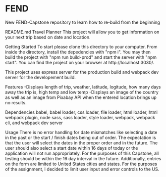# FEND
New FEND-Capstone repository to learn how to re-build from the beginning

README.md
Travel Planner
This project will allow you to get information on your next trip based on date and location.

Getting Started
To start please clone this directory to your computer. From inside the directory, install the depedencies with "npm i". You may then build the project with "npm run build-prod" and start the server with "npm start". You can find the project on your browser at http://localhost:3030/.

This project uses express server for the production build and webpack dev server for the developement build.

Features
-Displays length of trip, weather, latitude, logitude, how many days away the trip is, high temp and low temp -Displays an image of the country as well as an image from Pixabay API when the entered location brings up no results.

Dependencies
babel, babel loader, css loader, file loader, html loader, html webpack plugin, node sass, sass loader, style loader, webpack, webpack cli, and webpack dev server

Usage
There is no error handling for date mismatches like selecting a date in the past or the start / finish dates being out of order. The expectation is that the user will select the dates in the proper order and in the future. The user should also select a start date within 16 days of today or the application will not run appropriately. For the purposes of this Capstone, all testing should be within the 16 day interval in the future. Additionally, entries on the form are limited to United States cities and states. For the purposes of the assignment, I decided to limit user input and error controls to the US.
